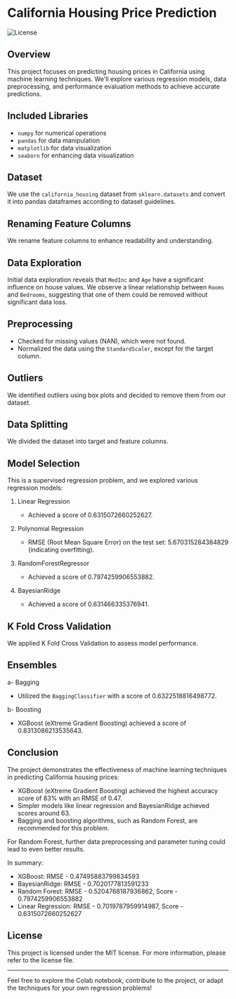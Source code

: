 # California Housing Price Prediction

![License](https://img.shields.io/badge/License-[License]-brightgreen.svg)

## Overview

This project focuses on predicting housing prices in California using machine learning techniques. We'll explore various regression models, data preprocessing, and performance evaluation methods to achieve accurate predictions.

## Included Libraries

- `numpy` for numerical operations
- `pandas` for data manipulation
- `matplotlib` for data visualization
- `seaborn` for enhancing data visualization

## Dataset

We use the `california_housing` dataset from `sklearn.datasets` and convert it into pandas dataframes according to dataset guidelines.

## Renaming Feature Columns

We rename feature columns to enhance readability and understanding.

## Data Exploration

Initial data exploration reveals that `MedInc` and `Age` have a significant influence on house values. We observe a linear relationship between `Rooms` and `Bedrooms`, suggesting that one of them could be removed without significant data loss.

## Preprocessing

- Checked for missing values (NAN), which were not found.
- Normalized the data using the `StandardScaler`, except for the target column.

## Outliers

We identified outliers using box plots and decided to remove them from our dataset.

## Data Splitting

We divided the dataset into target and feature columns.

## Model Selection

This is a supervised regression problem, and we explored various regression models:

1. Linear Regression
   - Achieved a score of 0.6315072660252627.

2. Polynomial Regression
   - RMSE (Root Mean Square Error) on the test set: 5.670315284384829 (indicating overfitting).

3. RandomForestRegressor
   - Achieved a score of 0.7974259906553882.

4. BayesianRidge
   - Achieved a score of 0.631466335376941.

## K Fold Cross Validation

We applied K Fold Cross Validation to assess model performance.

## Ensembles

a- Bagging
   - Utilized the `BaggingClassifier` with a score of 0.6322518816498772.

b- Boosting
   - XGBoost (eXtreme Gradient Boosting) achieved a score of 0.8313086213535643.

## Conclusion

The project demonstrates the effectiveness of machine learning techniques in predicting California housing prices:

- XGBoost (eXtreme Gradient Boosting) achieved the highest accuracy score of 83% with an RMSE of 0.47.
- Simpler models like linear regression and BayesianRidge achieved scores around 63.
- Bagging and boosting algorithms, such as Random Forest, are recommended for this problem.

For Random Forest, further data preprocessing and parameter tuning could lead to even better results.

In summary:

- XGBoost: RMSE - 0.47495883799834593
- BayesianRidge: RMSE - 0.7020177813591233
- Random Forest: RMSE - 0.5204768187936862, Score - 0.7974259906553882
- Linear Regression: RMSE - 0.7019787959914987, Score - 0.6315072660252627

## License

This project is licensed under the MIT license. For more information, please refer to the license file.

---

Feel free to explore the Colab notebook, contribute to the project, or adapt the techniques for your own regression problems!

